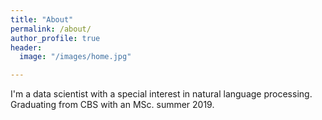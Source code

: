 ```yaml
---
title: "About"
permalink: /about/
author_profile: true
header:
  image: "/images/home.jpg"

---
```


I'm a data scientist with a special interest in natural language processing. Graduating from CBS with an MSc. summer 2019.